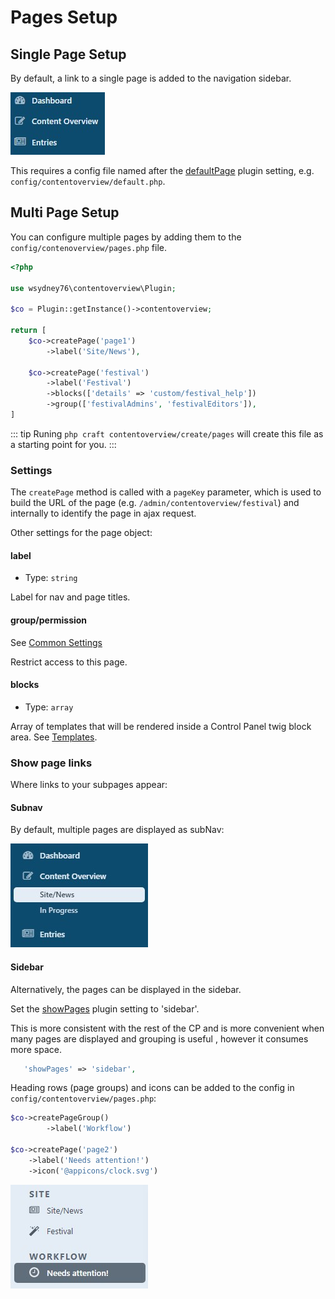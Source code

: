 # Pages Setup

## Single Page Setup

By default, a link to a single page is added to the navigation sidebar.

![screenshot](/images/nav1.jpg)

This requires a config file named after the [defaultPage](./plugin-config#defaultpage) plugin setting, e.g. `config/contentoverview/default.php`.

## Multi Page Setup

You can configure multiple pages by adding them to the `config/contenoverview/pages.php` file.

```php
<?php

use wsydney76\contentoverview\Plugin;

$co = Plugin::getInstance()->contentoverview;

return [   
    $co->createPage('page1')  
        ->label('Site/News'),

    $co->createPage('festival')
        ->label('Festival')
        ->blocks(['details' => 'custom/festival_help'])
        ->group(['festivalAdmins', 'festivalEditors']),
]
```

::: tip
Runing `php craft contentoverview/create/pages` will create this file as a starting point for you.
:::


### Settings

The `createPage` method is called with a `pageKey` parameter, which is used to build the URL of the page (e.g. `/admin/contentoverview/festival`) 
and internally to identify the page in ajax request.

Other settings for the page object:

#### label

* Type: `string`

Label for nav and page titles.

#### group/permission

See [Common Settings](./common)

Restrict access to this page.

#### blocks

* Type: `array` 

Array of templates that will be rendered inside a Control Panel twig block area. See [Templates](../customize/templates).

### Show page links

Where links to your subpages appear:

#### Subnav

By default, multiple pages are displayed as subNav:

![screenshot](/images/nav2.jpg)

#### Sidebar

Alternatively, the pages can be displayed in the sidebar.

Set the [showPages](./plugin-config#showpages) plugin setting to 'sidebar'.

This is more consistent with the rest of the CP and is more convenient when many pages are displayed and grouping is
useful , however it consumes more space.

```php
   'showPages' => 'sidebar',
```

Heading rows (page groups) and icons can be added to the config in `config/contentoverview/pages.php`:

```php
$co->createPageGroup()
        ->label('Workflow')
    
$co->createPage('page2')
    ->label('Needs attention!')
    ->icon('@appicons/clock.svg')
```

![Screenshot](/images/sidebar.jpg)